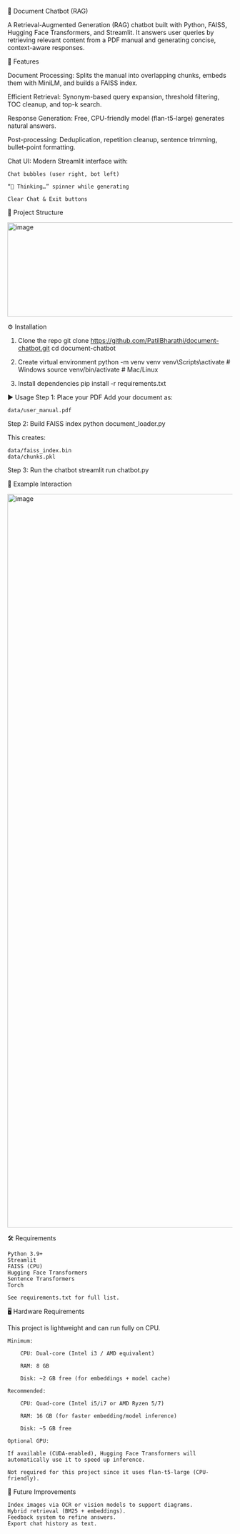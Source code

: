 💬 Document Chatbot (RAG)

A Retrieval-Augmented Generation (RAG) chatbot built with Python, FAISS, Hugging Face Transformers, and Streamlit.
It answers user queries by retrieving relevant content from a PDF manual and generating concise, context-aware responses.

🚀 Features

Document Processing: Splits the manual into overlapping chunks, embeds them with MiniLM, and builds a FAISS index.

Efficient Retrieval: Synonym-based query expansion, threshold filtering, TOC cleanup, and top-k search.

Response Generation: Free, CPU-friendly model (flan-t5-large) generates natural answers.

Post-processing: Deduplication, repetition cleanup, sentence trimming, bullet-point formatting.

Chat UI: Modern Streamlit interface with:

	Chat bubbles (user right, bot left)

	“🤔 Thinking…” spinner while generating

	Clear Chat & Exit buttons
 
📂 Project Structure

<img width="618" height="211" alt="image" src="https://github.com/user-attachments/assets/c7aa3336-3229-4a69-a624-9542c10069a7" />


⚙️ Installation
1. Clone the repo
	git clone https://github.com/PatilBharathi/document-chatbot.git
	cd document-chatbot

2. Create virtual environment
	python -m venv venv
	venv\Scripts\activate      # Windows
	source venv/bin/activate   # Mac/Linux

3. Install dependencies
	pip install -r requirements.txt

▶️ Usage
Step 1: Place your PDF
Add your document as:

	data/user_manual.pdf

Step 2: Build FAISS index
	python document_loader.py

This creates:

	data/faiss_index.bin
	data/chunks.pkl

Step 3: Run the chatbot
	streamlit run chatbot.py

📖 Example Interaction

<img width="997" height="1643" alt="image" src="https://github.com/user-attachments/assets/91cd7d18-46a4-452c-9c35-56a7d302c7e6" />


🛠️ Requirements

	Python 3.9+
	Streamlit
	FAISS (CPU)
	Hugging Face Transformers
	Sentence Transformers
	Torch
	
	See requirements.txt for full list.

🖥️ Hardware Requirements

This project is lightweight and can run fully on CPU.

	Minimum:

		CPU: Dual-core (Intel i3 / AMD equivalent)

		RAM: 8 GB

		Disk: ~2 GB free (for embeddings + model cache)

	Recommended:

		CPU: Quad-core (Intel i5/i7 or AMD Ryzen 5/7)

		RAM: 16 GB (for faster embedding/model inference)

		Disk: ~5 GB free

	Optional GPU:

	If available (CUDA-enabled), Hugging Face Transformers will automatically use it to speed up inference.

	Not required for this project since it uses flan-t5-large (CPU-friendly).
 
🧩 Future Improvements

	Index images via OCR or vision models to support diagrams.
	Hybrid retrieval (BM25 + embeddings).
	Feedback system to refine answers.
	Export chat history as text.
